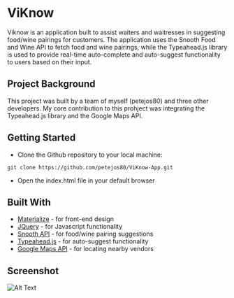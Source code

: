# ViKnow

Viknow is an application built to assist waiters and waitresses in suggesting food/wine pairings for customers. The application uses the Snooth Food and Wine API to fetch food and wine pairings, while the Typeahead.js library is used to provide real-time auto-complete and auto-suggest functionality to users based on their input.

## Project Background

This project was built by a team of myself (petejos80) and three other developers.  My core contribution to this prohject was integrating the Typeahead.js library and the Google Maps API. 

## Getting Started

* Clone the Github repository to your local machine:

```
git clone https://github.com/petejos80/ViKnow-App.git
```

* Open the index.html file in your default browser

## Built With

* [Materialize](https://materializecss.com/) - for front-end design
* [JQuery](https://jquery.com/) - for Javascript functionality
* [Snooth API](https://www.programmableweb.com/api/snooth) - for food/wine pairing suggestions
* [Typeahead.js](https://twitter.github.io/typeahead.js/) - for auto-suggest functionality
* [Google Maps API](https://cloud.google.com/maps-platform/) - for locating nearby vendors

## Screenshot

![Alt Text](https://media.giphy.com/media/1oKHWXhISiW7tH9GA0/giphy.gif)


                                                                                 
